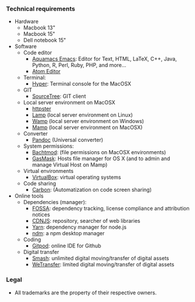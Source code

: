 ### Technical requirements

* Hardware
     - Macbook 13"
	 - Macbook 15"
	 - Dell notebook 15"
* Software
     - Code editor
	     - [Aquamacs Emacs](http://aquamacs.org/download-release.shtml): Editor for Text, HTML, LaTeX, C++, Java, Python, R, Perl, Ruby, PHP, and more...
	     - [Atom Editor](http://atom.io)
     - Terminal:
         - [Hyper](https://hyper.is/): Terminal console for the MacOSX 
     - GIT
         - [SourceTree](https://www.sourcetreeapp.com/): GIT client 
     - Local server environment on MacOSX
         - [httpster](https://github.com/SimbCo/httpster)
         - [Lamp](https://bitnami.com/stack/lamp/installer) (local server environment on Linux)
         - [Wamp](http://www.wampserver.com/en/) (local server environment on Windows)
         - [Mamp](https://www.mamp.info) (local server environment on MacOSX)
     - Converter
	     - [Pandoc](https://github.com/jgm/pandoc/releases/tag/2.2.1) (Universal converter)
     - System permissions:
          - [Bachtmod](http://www.lagentesoft.com/batchmod/): (file permissions on MacOSX environments)
          - [GasMask](https://github.com/2ndalpha/gasmask): Hosts file manager for OS X (and to admin and manage Virtual Host on Mamp)
     - Virtual environments
          - [VirtualBox](http://virtualbox.org): virtual operating systems
     - Code sharing
          - [Carbon](https://carbon.now.sh/): (Automatization on code screen sharing)
* Online tools
     - Dependencies (manager):
        - [FOSSA](https://fossa.io/): dependency tracking, license compliance and attribution notices
        - [CDNJS](https://cdnjs.com/): repository, searcher of web libraries
        - [Yarn](https://yarnpkg.com): dependency manager for node.js
        - [ndm](https://github.com/720kb/ndm): a npm desktop manager
     - Coding
         - [Gitpod](https://gitpod.io/): online IDE for Github
     - Digital transfer
	     - [Smash](https://www.fromsmash.com/): unlimited digital moving/transfer of digital assets
       - [WeTransfer](https://wetransfer.com/): limited digital moving/transfer of digital assets

     
### Legal 

* All trademarks are the property of their respective owners.
